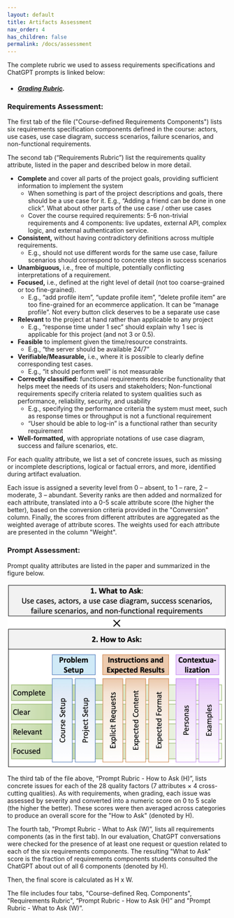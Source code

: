 ```yaml
---
layout: default
title: Artifacts Assessment 
nav_order: 4
has_children: false
permalink: /docs/assessment
---
```

The complete rubric we used to assess requirements specifications and ChatGPT prompts is linked below: 

- ##### [Grading Rubric](data/RequirementsandPromptRubric.xlsx).

### Requirements Assessment:

The first tab of the file ("Course-defined Requirements Components") lists six requirements specification components defined in the course: actors, use cases, use case diagram, success scenarios, failure scenarios, and non-functional requirements. 

The second tab (“Requirements Rubric”) list the requirements quality attribute, listed in the paper and described below in more detail. 

- **Complete** and cover all parts of the project goals, providing sufficient information to implement the system
    - When something is part of the project descriptions and goals, there should be a use case for it. E.g., “Adding a friend can be done in one click”. What about other parts of the use case / other use cases
    - Cover the course required requirements: 5-6 non-trivial requirements and 4 components: live updates, external API, complex logic, and external authentication service.
- **Consistent,** without having contradictory definitions across multiple requirements.
    - E.g., should not use different words for the same use case, failure scenarios should correspond to concrete steps in success scenarios
- **Unambiguous,** i.e., free of multiple, potentially conflicting interpretations of a requirement.
- **Focused,** i.e., defined at the right level of detail (not too coarse-grained or too fine-grained).
    - E.g., “add profile item”, “update profile item”, “delete profile item” are too fine-grained for an ecommerce application. It can be “manage profile”. Not every button click deserves to be a separate use case
- **Relevant** to the project at hand rather than applicable to any project
    - E.g., “response time under 1 sec” should explain why 1 sec is applicable for this project (and not 3 or 0.5).
- **Feasible** to implement given the time/resource constraints.
    - E.g., “the server should be available 24/7”
- **Verifiable/Measurable,** i.e., where it is possible to clearly define corresponding test cases.
    - E.g., “it should perform well” is not measurable
- **Correctly classified:** functional requirements describe functionality that helps meet the needs of its users and stakeholders; Non-functional requirements specify criteria related to system qualities such as performance, reliability, security, and usability
    - E.g., specifying the performance criteria the system must meet, such as response times or throughput is not a functional requirement
    - “User should be able to log-in” is a functional rather than security requirement
- **Well-formatted,** with appropriate notations of use case diagram, success and failure scenarios, etc.

For each quality attribute, we list a set of concrete issues, such as missing or incomplete descriptions, logical or factual errors, and more, identified during artifact evaluation.

Each issue is assigned a severity level from 0 – absent, to 1 – rare, 2 – moderate, 3 – abundant. Severity ranks are then added and normalized for each attribute,
translated into a 0-5 scale attribute score (the higher the
better), based on the conversion criteria provided in the "Conversion" column. 
Finally, the scores from different attributes are aggregated as the weighted average of attribute scores.
The weights used for each attribute are presented in the column "Weight".


### Prompt Assessment:

Prompt quality attributes are listed in the paper and summarized in the figure below. 

<!-- ![image](../img/promptQuality.jpg) -->
<img src="../img/promptQuality.jpg" alt="prompts" width="500" height="422">

The third tab of the file above, “Prompt Rubric - How to Ask (H)”, lists concrete issues for each of the 28 quality factors (7 attributes × 4 cross-cutting qualities).
As with requirements, when grading, each issue was assessed by severity and converted into a numeric score on 0 to 5 scale (the higher the better). These scores were then averaged across categories to produce an overall score for the "How to Ask" (denoted by H).

The fourth tab, "Prompt Rubric - What to Ask (W)”, lists all requirements components (as in the first tab). In our evaluation, ChatGPT conversations were checked for the presence of at least one request or question related to each of the six requirements components. The resulting "What to Ask" score is the fraction of requirements components students consulted the ChatGPT about out of all 6 components (denoted by H).

Then, the final score is calculated as H x W.

The file includes four tabs, "Course-defined Req. Components", "Requirements Rubric", “Prompt Rubric - How to Ask (H)” and "Prompt Rubric - What to Ask (W)”. 


